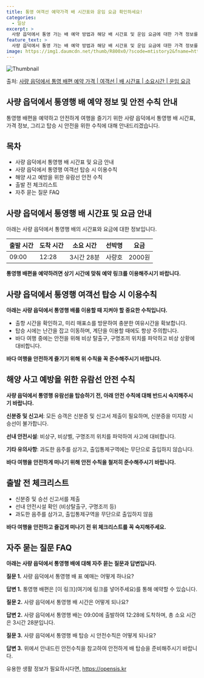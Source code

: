 ```yaml
---
title: 통영 여객선 예약가격 배 시간표와 운임 요금 확인하세요!
categories:
  - 일상
excerpt: >
  사량 읍덕에서 통영 가는 배 예약 방법과 해당 배 시간표 및 운임 요금에 대한 가격 정보를 안내 드리겠습니다. 안전하고 재밋는 통영행 여행을 위해 아래 정보 참고하시기 바랍니다. 통영행 배편 예약하기 👈 클릭사량 읍덕에서 통영행 배 시간표출발 시간도착 시간소요 시간선박명요금09:0012:283시간 28분2000사량호0원통영행 배편 예약하기 👈 클릭사량 읍덕에서 통영행 여객선 탑승 시 이용수칙사량 읍덕에서 통영행 배를 이용할 때 지켜야 할 중요한 수칙들을 소개합니다. 중요한 내용 1) 출항 시간을 확인하고, 미리 매표소를 방문하여 충분한 여유시간을 확보합니다. 2) 탑승 시에는 난간을 잡고 이동하며, 계단을 이용할 때에도 항상 주의합니다. 3) 바다 여행 중에는 안전을 위해 비상 탈출구, 구명조끼 위치를 ..
feature_text: >
  사량 읍덕에서 통영 가는 배 예약 방법과 해당 배 시간표 및 운임 요금에 대한 가격 정보를 안내 드리겠습니다. 안전하고 재밋는 통영행 여행을 위해 아래 정보 참고하시기 바랍니다. 통영행 배편 예약하기 👈 클릭사량 읍덕에서 통영행 배 시간표출발 시간도착 시간소요 시간선박명요금09:0012:283시간 28분2000사량호0원통영행 배편 예약하기 👈 클릭사량 읍덕에서 통영행 여객선 탑승 시 이용수칙사량 읍덕에서 통영행 배를 이용할 때 지켜야 할 중요한 수칙들을 소개합니다. 중요한 내용 1) 출항 시간을 확인하고, 미리 매표소를 방문하여 충분한 여유시간을 확보합니다. 2) 탑승 시에는 난간을 잡고 이동하며, 계단을 이용할 때에도 항상 주의합니다. 3) 바다 여행 중에는 안전을 위해 비상 탈출구, 구명조끼 위치를 ..
image: https://img1.daumcdn.net/thumb/R800x0/?scode=mtistory2&fname=https%3A%2F%2Fblog.kakaocdn.net%2Fdn%2Fbg8GrL%2FbtsHClHWvPY%2Fzup80aYEbBVCNITNwqzPZ1%2Fimg.webp
---
```


![Thumbnail](https://img1.daumcdn.net/thumb/R800x0/?scode=mtistory2&fname=https%3A%2F%2Fblog.kakaocdn.net%2Fdn%2Fbg8GrL%2FbtsHClHWvPY%2Fzup80aYEbBVCNITNwqzPZ1%2Fimg.webp)

<p>출처: <a href="https://opensis.kr/entry/%EC%82%AC%EB%9F%89-%EC%9D%8D%EB%8D%95%EC%97%90%EC%84%9C-%ED%86%B5%EC%98%81-%EB%B0%B0%ED%8E%B8-%EC%98%88%EC%95%BD-%EA%B0%80%EA%B2%A9-%EC%97%AC%EA%B0%9D%EC%84%A0-%EB%B0%B0-%EC%8B%9C%EA%B0%84%ED%91%9C-%EC%86%8C%EC%9A%94%EC%8B%9C%EA%B0%84-%EC%9A%B4%EC%9E%84-%EC%9A%94%EA%B8%88" rel="dofollow">사량 읍덕에서 통영 배편 예약 가격 | 여객선 | 배 시간표 | 소요시간 | 운임 요금</a> </p>

## 사량 읍덕에서 통영행 배 예약 정보 및 안전 수칙 안내

통영행 배편을 예약하고 안전하게 여행을 즐기기 위한 사량 읍덕에서 통영행 배 시간표, 가격 정보, 그리고 탑승 시 안전을 위한 수칙에 대해
안내드리겠습니다.

## 목차

  * 사량 읍덕에서 통영행 배 시간표 및 요금 안내
  * 사량 읍덕에서 통영행 여객선 탑승 시 이용수칙
  * 해양 사고 예방을 위한 유람선 안전 수칙
  * 출발 전 체크리스트
  * 자주 묻는 질문 FAQ



## 사량 읍덕에서 통영행 배 시간표 및 요금 안내

아래는 사량 읍덕에서 통영행 배의 시간표와 요금에 대한 정보입니다.

**출발 시간** | **도착 시간** | **소요 시간** | **선박명** | **요금**  
---|---|---|---|---  
09:00 | 12:28 | 3시간 28분 | 사량호 | 2000원  
  


**통영행 배편을 예약하려면 상기 시간에 맞춰 예약 링크를 이용해주시기 바랍니다.**

## 사량 읍덕에서 통영행 여객선 탑승 시 이용수칙

**아래는 사량 읍덕에서 통영행 배를 이용할 때 지켜야 할 중요한 수칙입니다.**

  * 출항 시간을 확인하고, 미리 매표소를 방문하여 충분한 여유시간을 확보합니다.
  * 탑승 시에는 난간을 잡고 이동하며, 계단을 이용할 때에도 항상 주의합니다.
  * 바다 여행 중에는 안전을 위해 비상 탈출구, 구명조끼 위치를 파악하고 비상 상황에 대비합니다.



**바다 여행을 안전하게 즐기기 위해 위 수칙을 꼭 준수해주시기 바랍니다.**

## 해양 사고 예방을 위한 유람선 안전 수칙

**사량 읍덕에서 통영행 유람선을 탑승하기 전, 아래 안전 수칙에 대해 반드시 숙지해주시기 바랍니다.**

**신분증 및 신고서**: 모든 승객은 신분증 및 신고서 제출이 필요하며, 신분증을 미지참 시 승선이 불가합니다.

**선내 안전시설**: 비상구, 비상벨, 구명조끼 위치를 파악하여 사고에 대비합니다.

**기타 유의사항**: 과도한 음주를 삼가고, 출입통제구역에는 무단으로 출입하지 않습니다.



**바다 여행을 안전하게 떠나기 위해 안전 수칙을 철저히 준수해주시기 바랍니다.**

## 출발 전 체크리스트

  * 신분증 및 승선 신고서를 제출
  * 선내 안전시설 확인 (비상탈출구, 구명조끼 등)
  * 과도한 음주를 삼가고, 출입통제구역을 무단으로 출입하지 않음



**바다 여행을 안전하고 즐겁게 떠나기 전 위 체크리스트를 꼭 숙지해주세요.**

## 자주 묻는 질문 FAQ

**아래는 사량 읍덕에서 통영행 배에 대해 자주 묻는 질문과 답변입니다.**

**질문 1.** 사량 읍덕에서 통영행 배 표 예매는 어떻게 하나요?

**답변 1.** 통영행 배편은 [이 링크](여기에 링크를 넣어주세요)를 통해 예약할 수 있습니다.

**질문 2.** 사량 읍덕에서 통영행 배 시간은 어떻게 되나요?

**답변 2.** 사량 읍덕에서 통영행 배는 09:00에 출발하여 12:28에 도착하며, 총 소요 시간은 3시간 28분입니다.

**질문 3.** 사량 읍덕에서 통영행 배 탑승 시 안전수칙은 어떻게 되나요?

**답변 3.** 위에서 안내드린 안전수칙을 참고하여 안전하게 배 탑승을 준비해주시기 바랍니다.



 

유용한 생활 정보가 필요하시다면, <a href="https://opensis.kr" rel="dofollow">https://opensis.kr</a>


